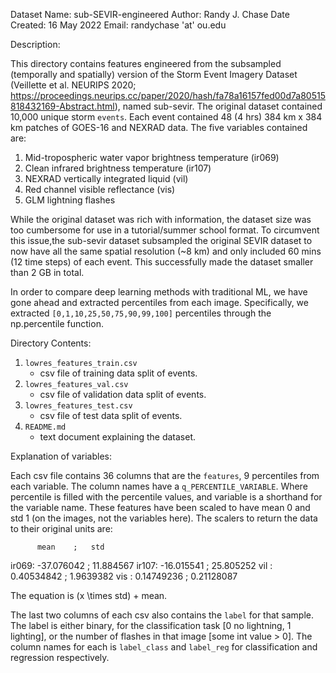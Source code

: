 Dataset Name: sub-SEVIR-engineered
Author: Randy J. Chase
Date Created: 16 May 2022
Email: randychase 'at' ou.edu

Description:

This directory contains features engineered from the subsampled (temporally and spatially)
version of the Storm Event Imagery Dataset (Veillette et al. NEURIPS 2020;
<https://proceedings.neurips.cc/paper/2020/hash/fa78a16157fed00d7a80515818432169-Abstract.html>),
named sub-sevir. The original dataset contained 10,000 unique storm `events`. Each event contained 48 (4 hrs)
384 km x 384 km patches of GOES-16 and NEXRAD data. The five variables contained are:

1. Mid-tropospheric water vapor brightness temperature (ir069)
2. Clean infrared brightness temperature (ir107)
3. NEXRAD vertically integrated liquid (vil)
4. Red channel visible reflectance (vis)
5. GLM lightning flashes

While the original dataset was rich with information, the dataset size was too cumbersome
for use in a tutorial/summer school format. To circumvent this issue,the sub-sevir dataset
subsampled the original SEVIR dataset to now have all the same spatial resolution
(~8 km) and only included 60 mins (12 time steps) of each event. This successfully made
the dataset smaller than 2 GB in total.

In order to compare deep learning methods with traditional ML, we have gone ahead and
extracted percentiles from each image. Specifically, we extracted `[0,1,10,25,50,75,90,99,100]`
percentiles through the np.percentile function.

Directory Contents:

1. `lowres_features_train.csv`
   - csv file of training data split of events.
2. `lowres_features_val.csv`
   - csv file of validation data split of events.
3. `lowres_features_test.csv`
   - csv file of test data split of events.
4. `README.md`
   - text document explaining the dataset.

Explanation of variables:

Each csv file contains 36 columns that are the `features`, 9 percentiles from each variable.
The column names have a `q_PERCENTILE_VARIABLE`. Where percentile is filled with the percentile
values, and variable is a shorthand for the variable name. These features have been scaled to have
mean 0 and std 1 (on the images, not the variables here). The scalers to return the data to
their original units are:

          mean    ;   std

ir069: -37.076042 ; 11.884567
ir107: -16.015541 ; 25.805252
vil : 0.40534842 ; 1.9639382
vis : 0.14749236 ; 0.21128087

The equation is (x \times std) + mean.

The last two columns of each csv also contains the `label` for that sample. The label is
either binary, for the classification task [0 no lightning, 1 lighting], or the number of
flashes in that image [some int value > 0]. The column names for each is `label_class` and
`label_reg` for classification and regression respectively.

